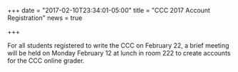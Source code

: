 +++
date = "2017-02-10T23:34:01-05:00"
title = "CCC 2017 Account Registration"
news = true

+++

For all students registered to write the CCC on February 22, a brief meeting will be held on Monday February 12 at lunch in room 222 to create accounts for the CCC online grader. 